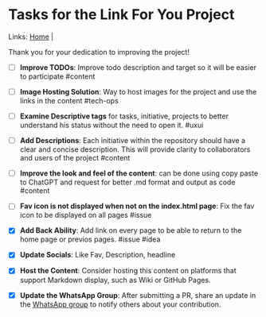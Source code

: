 # Tasks for the Link For You Project

Links: [Home](home.md) |

Thank you for your dedication to improving the project!

- [ ] **Improve TODOs**: Improve todo description and target so it will be easier to participate #content
- [ ] **Image Hosting Solution**: Way to host images for the project and use the links in the content #tech-ops
- [ ] **Examine Descriptive tags** for tasks, initiative, projects to better understand his status without the need to open it. #uxui
- [ ] **Add Descriptions**: Each initiative within the repository should have a clear and concise description. This will provide clarity to collaborators and users of the project #content
- [ ] **Improve the look and feel of the content**: can be done using copy paste to ChatGPT and request for better .md format and output as code #content
- [ ] **Fav icon is not displayed when not on the index.html page**: Fix the fav icon to be displayed on all pages #issue

- [x] **Add Back Ability**: Add link on every page to be able to return to the home page or previos pages. #issue #idea
- [x] **Update Socials**: Like Fav, Description, headline
- [x] **Host the Content**: Consider hosting this content on platforms that support Markdown display, such as Wiki or GitHub Pages.
- [x] **Update the WhatsApp Group**: After submitting a PR, share an update in the [WhatsApp group](https://chat.whatsapp.com/JjD8eijWfDXD10QbM2VyaX) to notify others about your contribution.
